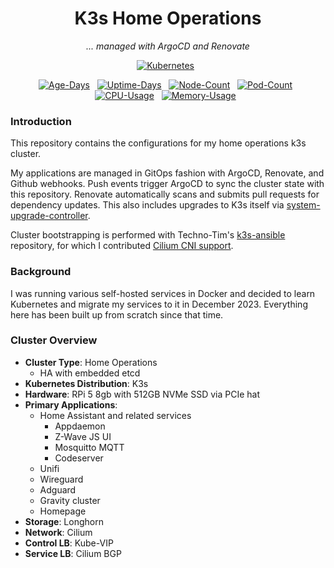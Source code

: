<div align="center">

# K3s Home Operations

_... managed with ArgoCD and Renovate_

</div>

<div align="center">

[![Kubernetes](https://img.shields.io/endpoint?url=https%3A%2F%2Fkromgo.sholdee.net%3A2096%2Fquery%3Fformat%3Dendpoint%26metric%3Dkubernetes_version&style=for-the-badge&logo=kubernetes&logoColor=white&color=blue&label=%20)](https://k3s.io/)&nbsp;&nbsp;

</div>

<div align="center">

[![Age-Days](https://img.shields.io/endpoint?url=https%3A%2F%2Fkromgo.sholdee.net%3A2096%2Fquery%3Fformat%3Dendpoint%26metric%3Dcluster_age_days&style=flat-square&label=Age)](https://github.com/kashalls/kromgo/)&nbsp;&nbsp;
[![Uptime-Days](https://img.shields.io/endpoint?url=https%3A%2F%2Fkromgo.sholdee.net%3A2096%2Fquery%3Fformat%3Dendpoint%26metric%3Dcluster_uptime_days&style=flat-square&label=Uptime)](https://github.com/kashalls/kromgo/)&nbsp;&nbsp;
[![Node-Count](https://img.shields.io/endpoint?url=https%3A%2F%2Fkromgo.sholdee.net%3A2096%2Fquery%3Fformat%3Dendpoint%26metric%3Dcluster_node_count&style=flat-square&label=Nodes)](https://github.com/kashalls/kromgo/)&nbsp;&nbsp;
[![Pod-Count](https://img.shields.io/endpoint?url=https%3A%2F%2Fkromgo.sholdee.net%3A2096%2Fquery%3Fformat%3Dendpoint%26metric%3Dcluster_pod_count&style=flat-square&label=Pods)](https://github.com/kashalls/kromgo/)&nbsp;&nbsp;
[![CPU-Usage](https://img.shields.io/endpoint?url=https%3A%2F%2Fkromgo.sholdee.net%3A2096%2Fquery%3Fformat%3Dendpoint%26metric%3Dcluster_cpu_usage&style=flat-square&label=CPU)](https://github.com/kashalls/kromgo/)&nbsp;&nbsp;
[![Memory-Usage](https://img.shields.io/endpoint?url=https%3A%2F%2Fkromgo.sholdee.net%3A2096%2Fquery%3Fformat%3Dendpoint%26metric%3Dcluster_memory_usage&style=flat-square&label=Memory)](https://github.com/kashalls/kromgo/)&nbsp;&nbsp;

</div>

### Introduction

This repository contains the configurations for my home operations k3s cluster.

My applications are managed in GitOps fashion with ArgoCD, Renovate, and Github webhooks. Push events trigger ArgoCD to sync the cluster state with this repository. Renovate automatically scans and submits pull requests for dependency updates. This also includes upgrades to K3s itself via [system-upgrade-controller](https://github.com/rancher/system-upgrade-controller).

Cluster bootstrapping is performed with Techno-Tim's [k3s-ansible](https://github.com/techno-tim/k3s-ansible) repository, for which I contributed [Cilium CNI support](https://github.com/techno-tim/k3s-ansible/pull/435).

### Background

I was running various self-hosted services in Docker and decided to learn Kubernetes and migrate my services to it in December 2023. Everything here has been built up from scratch since that time.

### Cluster Overview

- **Cluster Type**: Home Operations
    - HA with embedded etcd
- **Kubernetes Distribution**: K3s
- **Hardware**: RPi 5 8gb with 512GB NVMe SSD via PCIe hat
- **Primary Applications**:
  - Home Assistant and related services
    - Appdaemon
    - Z-Wave JS UI
    - Mosquitto MQTT
    - Codeserver
  - Unifi
  - Wireguard
  - Adguard
  - Gravity cluster
  - Homepage
- **Storage**: Longhorn
- **Network**: Cilium
- **Control LB**: Kube-VIP
- **Service LB**: Cilium BGP